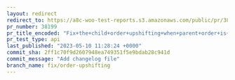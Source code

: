 ```yaml
---
layout: redirect
redirect_to: https://a8c-woo-test-reports.s3.amazonaws.com/public/pr/38199/api/index.html
pr_number: 38199
pr_title_encoded: "Fix+the+child+order+upshifting+when+parent+order+is+deleted"
pr_test_type: api
last_published: "2023-05-10 11:28:24 +0000"
commit_sha: 2ff1c70f9d2607948ea749351f5e9bdab28c941d
commit_message: "Add changelog file"
branch_name: fix/order-upshifting
---
```

